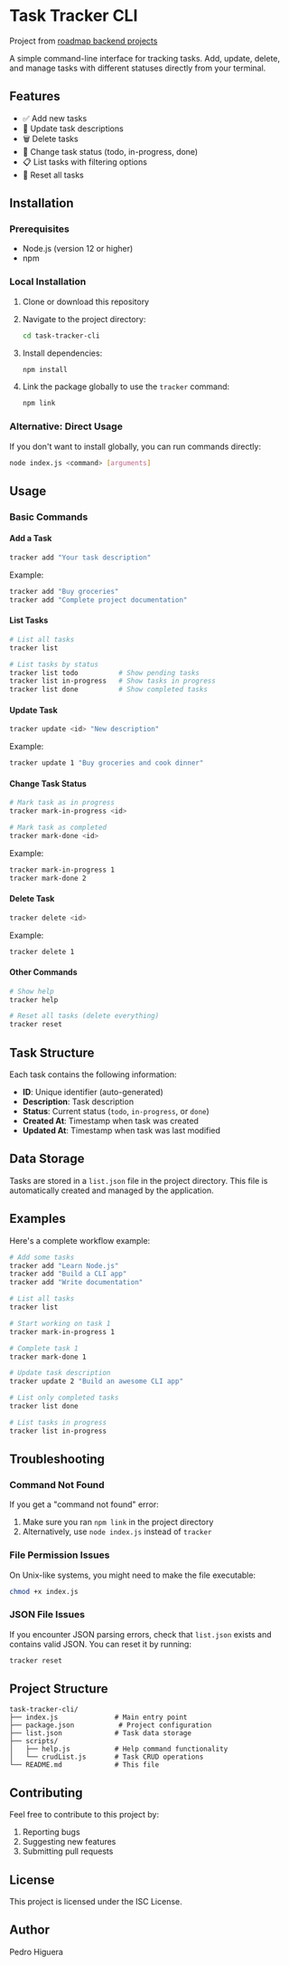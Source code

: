 # Task Tracker CLI

Project from [roadmap backend projects](https://roadmap.sh/projects/task-tracker)

A simple command-line interface for tracking tasks. Add, update, delete, and manage tasks with different statuses directly from your terminal.

## Features

- ✅ Add new tasks
- 📝 Update task descriptions
- 🗑️ Delete tasks
- 🔄 Change task status (todo, in-progress, done)
- 📋 List tasks with filtering options
- 🔄 Reset all tasks

## Installation

### Prerequisites

- Node.js (version 12 or higher)
- npm

### Local Installation

1. Clone or download this repository
2. Navigate to the project directory:
   ```bash
   cd task-tracker-cli
   ```

3. Install dependencies:
   ```bash
   npm install
   ```

4. Link the package globally to use the `tracker` command:
   ```bash
   npm link
   ```

### Alternative: Direct Usage

If you don't want to install globally, you can run commands directly:
```bash
node index.js <command> [arguments]
```

## Usage

### Basic Commands

#### Add a Task
```bash
tracker add "Your task description"
```
Example:
```bash
tracker add "Buy groceries"
tracker add "Complete project documentation"
```

#### List Tasks
```bash
# List all tasks
tracker list

# List tasks by status
tracker list todo          # Show pending tasks
tracker list in-progress   # Show tasks in progress  
tracker list done          # Show completed tasks
```

#### Update Task
```bash
tracker update <id> "New description"
```
Example:
```bash
tracker update 1 "Buy groceries and cook dinner"
```

#### Change Task Status
```bash
# Mark task as in progress
tracker mark-in-progress <id>

# Mark task as completed
tracker mark-done <id>
```
Example:
```bash
tracker mark-in-progress 1
tracker mark-done 2
```

#### Delete Task
```bash
tracker delete <id>
```
Example:
```bash
tracker delete 1
```

#### Other Commands
```bash
# Show help
tracker help

# Reset all tasks (delete everything)
tracker reset
```

## Task Structure

Each task contains the following information:
- **ID**: Unique identifier (auto-generated)
- **Description**: Task description
- **Status**: Current status (`todo`, `in-progress`, or `done`)
- **Created At**: Timestamp when task was created
- **Updated At**: Timestamp when task was last modified

## Data Storage

Tasks are stored in a `list.json` file in the project directory. This file is automatically created and managed by the application.

## Examples

Here's a complete workflow example:

```bash
# Add some tasks
tracker add "Learn Node.js"
tracker add "Build a CLI app"
tracker add "Write documentation"

# List all tasks
tracker list

# Start working on task 1
tracker mark-in-progress 1

# Complete task 1
tracker mark-done 1

# Update task description
tracker update 2 "Build an awesome CLI app"

# List only completed tasks
tracker list done

# List tasks in progress
tracker list in-progress
```

## Troubleshooting

### Command Not Found
If you get a "command not found" error:
1. Make sure you ran `npm link` in the project directory
2. Alternatively, use `node index.js` instead of `tracker`

### File Permission Issues
On Unix-like systems, you might need to make the file executable:
```bash
chmod +x index.js
```

### JSON File Issues
If you encounter JSON parsing errors, check that `list.json` exists and contains valid JSON. You can reset it by running:
```bash
tracker reset
```

## Project Structure

```
task-tracker-cli/
├── index.js              # Main entry point
├── package.json           # Project configuration
├── list.json             # Task data storage
├── scripts/
│   ├── help.js           # Help command functionality
│   └── crudList.js       # Task CRUD operations
└── README.md             # This file
```

## Contributing

Feel free to contribute to this project by:
1. Reporting bugs
2. Suggesting new features  
3. Submitting pull requests

## License

This project is licensed under the ISC License.

## Author

Pedro Higuera